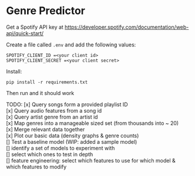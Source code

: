 # Genre Predictor
Get a Spotify API key at https://developer.spotify.com/documentation/web-api/quick-start/

Create a file called `.env` and add the following values:
```
SPOTIFY_CLIENT_ID =<your client id>
SPOTIFY_CLIENT_SECRET =<your client secret>
```

Install:
```
pip install -r requirements.txt 
```

Then run and it should work


TODO:
[x] Query songs form a provided playlist ID    
[x] Query audio features from a song id    
[x] Query artist genre from an artist id    
[x] Map genres into a manageable sized set (from thousands into ~ 20)    
[x] Merge relevant data together    
[x] Plot our basic data (density graphs & genre counts)    
[] Test a baseline model (WIP: added a sample model)    
[] identify a set of models to experiment with    
[] select which ones to test in depth    
[] feature engineering: select which features to use for which model & which features to modify    
